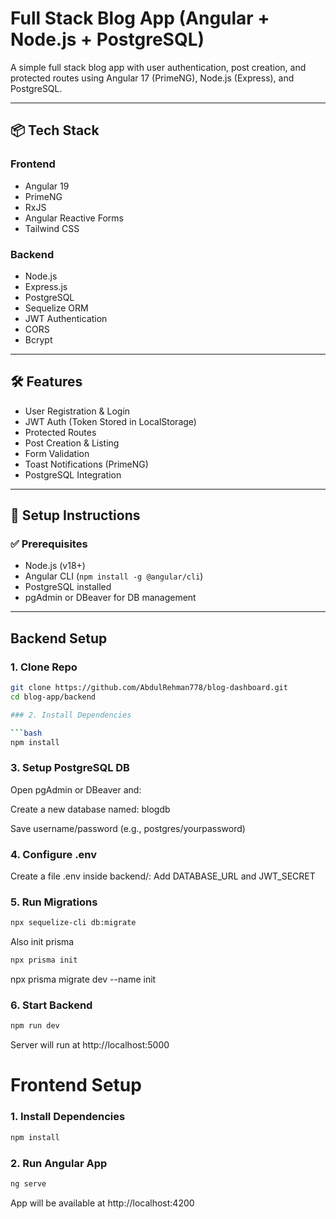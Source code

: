 # Full Stack Blog App (Angular + Node.js + PostgreSQL)

A simple full stack blog app with user authentication, post creation, and protected routes using Angular 17 (PrimeNG), Node.js (Express), and PostgreSQL.

---

## 📦 Tech Stack

### Frontend
- Angular 19
- PrimeNG
- RxJS
- Angular Reactive Forms
- Tailwind CSS

### Backend
- Node.js
- Express.js
- PostgreSQL
- Sequelize ORM
- JWT Authentication
- CORS
- Bcrypt

---

## 🛠️ Features

- User Registration & Login
- JWT Auth (Token Stored in LocalStorage)
- Protected Routes
- Post Creation & Listing
- Form Validation
- Toast Notifications (PrimeNG)
- PostgreSQL Integration

---

## 🔧 Setup Instructions

### ✅ Prerequisites

- Node.js (v18+)
- Angular CLI (`npm install -g @angular/cli`)
- PostgreSQL installed
- pgAdmin or DBeaver for DB management

---

## Backend Setup

### 1. Clone Repo
```bash
git clone https://github.com/AbdulRehman778/blog-dashboard.git
cd blog-app/backend

### 2. Install Dependencies

```bash
npm install
```
### 3. Setup PostgreSQL DB
Open pgAdmin or DBeaver and:

Create a new database named: blogdb

Save username/password (e.g., postgres/yourpassword)

### 4. Configure .env
Create a file .env inside backend/:
Add DATABASE_URL and JWT_SECRET

### 5. Run Migrations

```bash
npx sequelize-cli db:migrate
```
Also init prisma 

```bash
npx prisma init
```
npx prisma migrate dev --name init

### 6. Start Backend

```bash
npm run dev
```
Server will run at http://localhost:5000

# Frontend Setup

### 1. Install Dependencies

```bash
npm install
```
### 2. Run Angular App

```bash
ng serve
```
App will be available at http://localhost:4200